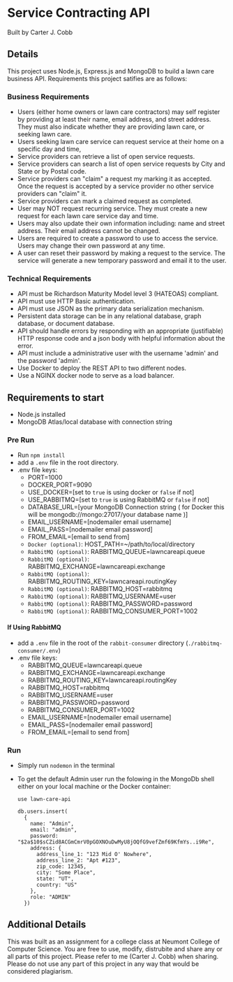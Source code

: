 # Service Contracting API

Built by Carter J. Cobb

## Details

This project uses Node.js, Express.js and MongoDB to build a lawn care business API. Requirements this project satifies are as follows:

### Business Requirements

- Users (either home owners or lawn care contractors) may self register by providing at least their name, email address, and street address. They must also indicate whether they are providing lawn care, or seeking lawn care.
- Users seeking lawn care service can request service at their home on a specific day and time,
- Service providers can retrieve a list of open service requests.
- Service providers can search a list of open service requests by City and State or by Postal code.
- Service providers can "claim" a request my marking it as accepted. Once the request is accepted by a service provider no other service providers can "claim" it.
- Service providers can mark a claimed request as completed.
- User may NOT request recurring service. They must create a new request for each lawn care service day and time.
- Users may also update their own information including: name and street address. Their email address cannot be changed.
- Users are required to create a password to use to access the service. Users may change their own password at any time.
- A user can reset their password by making a request to the service. The service will generate a new temporary password and email it to the user.

### Technical Requirements

- API must be Richardson Maturity Model level 3 (HATEOAS) compliant.
- API must use HTTP Basic authentication.
- API must use JSON as the primary data serialization mechanism.
- Persistent data storage can be in any relational database, graph database, or document database.
- API should handle errors by responding with an appropriate (justifiable) HTTP response code and a json body with helpful information about the error.
- API must include a administrative user with the username 'admin' and the password 'admin'.
- Use Docker to deploy the REST API to two different nodes.
- Use a NGINX docker node to serve as a load balancer.

## Requirements to start

- Node.js installed
- MongoDB Atlas/local database with connection string

### Pre Run

- Run `npm install`
- add a `.env` file in the root directory.
- .env file keys:
  - PORT=1000
  - DOCKER_PORT=9090
  - USE_DOCKER=[set to `true` is using docker or `false` if not]
  - USE_RABBITMQ=[set to `true` is using RabbitMQ or `false` if not]
  - DATABASE_URL=[your MongoDB Connection string ( for Docker this will be mongodb://mongo:27017/your database name )]
  - EMAIL_USERNAME=[nodemailer email username]
  - EMAIL_PASS=[nodemailer email password]
  - FROM_EMAIL=[email to send from]
  - `Docker (optional)`: HOST_PATH=~/path/to/local/directory
  - `RabbitMQ (optional)`: RABBITMQ_QUEUE=lawncareapi.queue
  - `RabbitMQ (optional)`: RABBITMQ_EXCHANGE=lawncareapi.exchange
  - `RabbitMQ (optional)`: RABBITMQ_ROUTING_KEY=lawncareapi.routingKey
  - `RabbitMQ (optional)`: RABBITMQ_HOST=rabbitmq
  - `RabbitMQ (optional)`: RABBITMQ_USERNAME=user
  - `RabbitMQ (optional)`: RABBITMQ_PASSWORD=password
  - `RabbitMQ (optional)`: RABBITMQ_CONSUMER_PORT=1002

#### If Using RabbitMQ

- add a `.env` file in the root of the `rabbit-consumer` directory (`./rabbitmq-consumer/.env`)
- .env file keys:
  - RABBITMQ_QUEUE=lawncareapi.queue
  - RABBITMQ_EXCHANGE=lawncareapi.exchange
  - RABBITMQ_ROUTING_KEY=lawncareapi.routingKey
  - RABBITMQ_HOST=rabbitmq
  - RABBITMQ_USERNAME=user
  - RABBITMQ_PASSWORD=password
  - RABBITMQ_CONSUMER_PORT=1002
  - EMAIL_USERNAME=[nodemailer email username]
  - EMAIL_PASS=[nodemailer email password]
  - FROM_EMAIL=[email to send from]

### Run

- Simply run `nodemon` in the terminal
- To get the default Admin user run the folowing in the MongoDb shell either on your local machine or the Docker container:

  ```shell
  use lawn-care-api
  ```

  ```shell
  db.users.insert(
    { 
      name: "Admin",
      email: "admin",
      password: "$2a$10$sCZid8ACGmCmrV0pGOXNOuDwMyU8jOQfG9vefZmf69KfmYs..i9Re",
      address: {
        address_line_1: "123 Mid O' Nowhere",
        address_line_2: "Apt #123",
        zip_code: 12345,
        city: "Some Place",
        state: "UT",
        country: "US"
      },
      role: "ADMIN"
    })
  ```

## Additional Details

This was built as an assignment for a college class at Neumont College of Computer Science. You are free to use, modify, distrubite and share any or all parts of this project. Please refer to me (Carter J. Cobb) when sharing. Please do not use any part of this project in any way that would be considered plagiarism.
